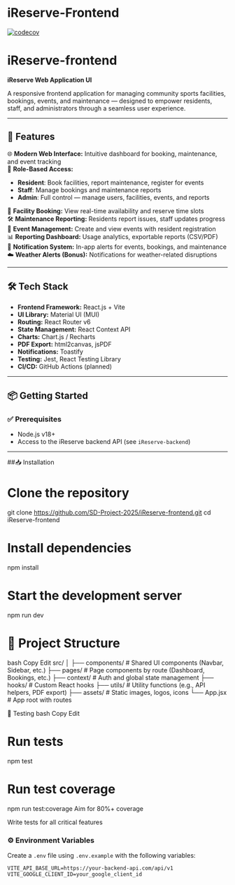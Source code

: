 # iReserve-Frontend
[![codecov](https://codecov.io/gh/SD-Project-2025/iReserve-Frontend-Backup/graph/badge.svg?token=dZ53gSdc1G)](https://codecov.io/gh/SD-Project-2025/iReserve-Frontend-Backup)

# iReserve-frontend  
**iReserve Web Application UI**

A responsive frontend application for managing community sports facilities, bookings, events, and maintenance — designed to empower residents, staff, and administrators through a seamless user experience.

---

## 🚀 Features

🌐 **Modern Web Interface:** Intuitive dashboard for booking, maintenance, and event tracking  
🔐 **Role-Based Access:**
- **Resident**: Book facilities, report maintenance, register for events  
- **Staff**: Manage bookings and maintenance reports  
- **Admin**: Full control — manage users, facilities, events, and reports  

📅 **Facility Booking:** View real-time availability and reserve time slots  
🛠️ **Maintenance Reporting:** Residents report issues, staff updates progress  
🎉 **Event Management:** Create and view events with resident registration  
📊 **Reporting Dashboard:** Usage analytics, exportable reports (CSV/PDF)  
📣 **Notification System:** In-app alerts for events, bookings, and maintenance  
☁️ **Weather Alerts (Bonus):** Notifications for weather-related disruptions  

---

## 🛠️ Tech Stack

- **Frontend Framework:** React.js + Vite
- **UI Library:** Material UI (MUI)
- **Routing:** React Router v6
- **State Management:** React Context API
- **Charts:** Chart.js / Recharts
- **PDF Export:** html2canvas, jsPDF
- **Notifications:** Toastify
- **Testing:** Jest, React Testing Library
- **CI/CD:** GitHub Actions (planned)

---

## 📦 Getting Started

### ✅ Prerequisites

- Node.js v18+
- Access to the iReserve backend API (see `iReserve-backend`)

---


##📥 Installation
# Clone the repository
git clone https://github.com/SD-Project-2025/iReserve-frontend.git
cd iReserve-frontend

# Install dependencies
npm install

# Start the development server
npm run dev

# 📁 Project Structure
bash
Copy
Edit
src/
│
├── components/          # Shared UI components (Navbar, Sidebar, etc.)
├── pages/               # Page components by route (Dashboard, Bookings, etc.)
├── context/             # Auth and global state management
├── hooks/               # Custom React hooks
├── utils/               # Utility functions (e.g., API helpers, PDF export)
├── assets/              # Static images, logos, icons
└── App.jsx              # App root with routes

🧪 Testing
bash
Copy
Edit
# Run tests
npm test

# Run test coverage
npm run test:coverage
Aim for 80%+ coverage

Write tests for all critical features


### ⚙️ Environment Variables

Create a `.env` file using `.env.example` with the following variables:

```env
VITE_API_BASE_URL=https://your-backend-api.com/api/v1
VITE_GOOGLE_CLIENT_ID=your_google_client_id


